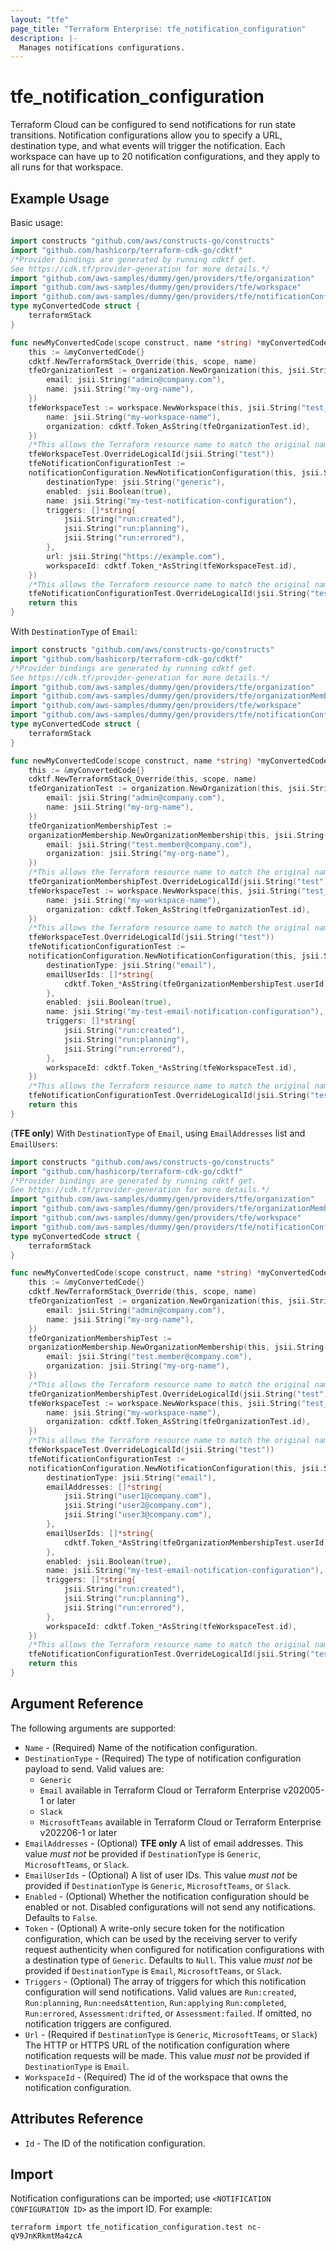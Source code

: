 ```yaml
---
layout: "tfe"
page_title: "Terraform Enterprise: tfe_notification_configuration"
description: |-
  Manages notifications configurations.
---
```


# tfe_notification_configuration

Terraform Cloud can be configured to send notifications for run state transitions.
Notification configurations allow you to specify a URL, destination type, and what events will trigger the notification.
Each workspace can have up to 20 notification configurations, and they apply to all runs for that workspace.


## Example Usage

Basic usage:

```go
import constructs "github.com/aws/constructs-go/constructs"
import "github.com/hashicorp/terraform-cdk-go/cdktf"
/*Provider bindings are generated by running cdktf get.
See https://cdk.tf/provider-generation for more details.*/
import "github.com/aws-samples/dummy/gen/providers/tfe/organization"
import "github.com/aws-samples/dummy/gen/providers/tfe/workspace"
import "github.com/aws-samples/dummy/gen/providers/tfe/notificationConfiguration"
type myConvertedCode struct {
	terraformStack
}

func newMyConvertedCode(scope construct, name *string) *myConvertedCode {
	this := &myConvertedCode{}
	cdktf.NewTerraformStack_Override(this, scope, name)
	tfeOrganizationTest := organization.NewOrganization(this, jsii.String("test"), &organizationConfig{
		email: jsii.String("admin@company.com"),
		name: jsii.String("my-org-name"),
	})
	tfeWorkspaceTest := workspace.NewWorkspace(this, jsii.String("test_1"), &workspaceConfig{
		name: jsii.String("my-workspace-name"),
		organization: cdktf.Token_AsString(tfeOrganizationTest.id),
	})
	/*This allows the Terraform resource name to match the original name. You can remove the call if you don't need them to match.*/
	tfeWorkspaceTest.OverrideLogicalId(jsii.String("test"))
	tfeNotificationConfigurationTest :=
	notificationConfiguration.NewNotificationConfiguration(this, jsii.String("test_2"), &notificationConfigurationConfig{
		destinationType: jsii.String("generic"),
		enabled: jsii.Boolean(true),
		name: jsii.String("my-test-notification-configuration"),
		triggers: []*string{
			jsii.String("run:created"),
			jsii.String("run:planning"),
			jsii.String("run:errored"),
		},
		url: jsii.String("https://example.com"),
		workspaceId: cdktf.Token_*AsString(tfeWorkspaceTest.id),
	})
	/*This allows the Terraform resource name to match the original name. You can remove the call if you don't need them to match.*/
	tfeNotificationConfigurationTest.OverrideLogicalId(jsii.String("test"))
	return this
}
```

With `DestinationType` of `Email`:

```go
import constructs "github.com/aws/constructs-go/constructs"
import "github.com/hashicorp/terraform-cdk-go/cdktf"
/*Provider bindings are generated by running cdktf get.
See https://cdk.tf/provider-generation for more details.*/
import "github.com/aws-samples/dummy/gen/providers/tfe/organization"
import "github.com/aws-samples/dummy/gen/providers/tfe/organizationMembership"
import "github.com/aws-samples/dummy/gen/providers/tfe/workspace"
import "github.com/aws-samples/dummy/gen/providers/tfe/notificationConfiguration"
type myConvertedCode struct {
	terraformStack
}

func newMyConvertedCode(scope construct, name *string) *myConvertedCode {
	this := &myConvertedCode{}
	cdktf.NewTerraformStack_Override(this, scope, name)
	tfeOrganizationTest := organization.NewOrganization(this, jsii.String("test"), &organizationConfig{
		email: jsii.String("admin@company.com"),
		name: jsii.String("my-org-name"),
	})
	tfeOrganizationMembershipTest :=
	organizationMembership.NewOrganizationMembership(this, jsii.String("test_1"), &organizationMembershipConfig{
		email: jsii.String("test.member@company.com"),
		organization: jsii.String("my-org-name"),
	})
	/*This allows the Terraform resource name to match the original name. You can remove the call if you don't need them to match.*/
	tfeOrganizationMembershipTest.OverrideLogicalId(jsii.String("test"))
	tfeWorkspaceTest := workspace.NewWorkspace(this, jsii.String("test_2"), &workspaceConfig{
		name: jsii.String("my-workspace-name"),
		organization: cdktf.Token_AsString(tfeOrganizationTest.id),
	})
	/*This allows the Terraform resource name to match the original name. You can remove the call if you don't need them to match.*/
	tfeWorkspaceTest.OverrideLogicalId(jsii.String("test"))
	tfeNotificationConfigurationTest :=
	notificationConfiguration.NewNotificationConfiguration(this, jsii.String("test_3"), &notificationConfigurationConfig{
		destinationType: jsii.String("email"),
		emailUserIds: []*string{
			cdktf.Token_*AsString(tfeOrganizationMembershipTest.userId),
		},
		enabled: jsii.Boolean(true),
		name: jsii.String("my-test-email-notification-configuration"),
		triggers: []*string{
			jsii.String("run:created"),
			jsii.String("run:planning"),
			jsii.String("run:errored"),
		},
		workspaceId: cdktf.Token_*AsString(tfeWorkspaceTest.id),
	})
	/*This allows the Terraform resource name to match the original name. You can remove the call if you don't need them to match.*/
	tfeNotificationConfigurationTest.OverrideLogicalId(jsii.String("test"))
	return this
}
```

(**TFE only**) With `DestinationType` of `Email`, using `EmailAddresses` list and `EmailUsers`:

```go
import constructs "github.com/aws/constructs-go/constructs"
import "github.com/hashicorp/terraform-cdk-go/cdktf"
/*Provider bindings are generated by running cdktf get.
See https://cdk.tf/provider-generation for more details.*/
import "github.com/aws-samples/dummy/gen/providers/tfe/organization"
import "github.com/aws-samples/dummy/gen/providers/tfe/organizationMembership"
import "github.com/aws-samples/dummy/gen/providers/tfe/workspace"
import "github.com/aws-samples/dummy/gen/providers/tfe/notificationConfiguration"
type myConvertedCode struct {
	terraformStack
}

func newMyConvertedCode(scope construct, name *string) *myConvertedCode {
	this := &myConvertedCode{}
	cdktf.NewTerraformStack_Override(this, scope, name)
	tfeOrganizationTest := organization.NewOrganization(this, jsii.String("test"), &organizationConfig{
		email: jsii.String("admin@company.com"),
		name: jsii.String("my-org-name"),
	})
	tfeOrganizationMembershipTest :=
	organizationMembership.NewOrganizationMembership(this, jsii.String("test_1"), &organizationMembershipConfig{
		email: jsii.String("test.member@company.com"),
		organization: jsii.String("my-org-name"),
	})
	/*This allows the Terraform resource name to match the original name. You can remove the call if you don't need them to match.*/
	tfeOrganizationMembershipTest.OverrideLogicalId(jsii.String("test"))
	tfeWorkspaceTest := workspace.NewWorkspace(this, jsii.String("test_2"), &workspaceConfig{
		name: jsii.String("my-workspace-name"),
		organization: cdktf.Token_AsString(tfeOrganizationTest.id),
	})
	/*This allows the Terraform resource name to match the original name. You can remove the call if you don't need them to match.*/
	tfeWorkspaceTest.OverrideLogicalId(jsii.String("test"))
	tfeNotificationConfigurationTest :=
	notificationConfiguration.NewNotificationConfiguration(this, jsii.String("test_3"), &notificationConfigurationConfig{
		destinationType: jsii.String("email"),
		emailAddresses: []*string{
			jsii.String("user1@company.com"),
			jsii.String("user2@company.com"),
			jsii.String("user3@company.com"),
		},
		emailUserIds: []*string{
			cdktf.Token_*AsString(tfeOrganizationMembershipTest.userId),
		},
		enabled: jsii.Boolean(true),
		name: jsii.String("my-test-email-notification-configuration"),
		triggers: []*string{
			jsii.String("run:created"),
			jsii.String("run:planning"),
			jsii.String("run:errored"),
		},
		workspaceId: cdktf.Token_*AsString(tfeWorkspaceTest.id),
	})
	/*This allows the Terraform resource name to match the original name. You can remove the call if you don't need them to match.*/
	tfeNotificationConfigurationTest.OverrideLogicalId(jsii.String("test"))
	return this
}
```

## Argument Reference

The following arguments are supported:

* `Name` - (Required) Name of the notification configuration.
* `DestinationType` - (Required) The type of notification configuration payload to send.
  Valid values are:
  * `Generic`
  * `Email` available in Terraform Cloud or Terraform Enterprise v202005-1 or later
  * `Slack`
  * `MicrosoftTeams` available in Terraform Cloud or Terraform Enterprise v202206-1 or later
* `EmailAddresses` - (Optional) **TFE only** A list of email addresses. This value
  _must not_ be provided if `DestinationType` is `Generic`, `MicrosoftTeams`, or `Slack`.
* `EmailUserIds` - (Optional) A list of user IDs. This value _must not_ be provided
  if `DestinationType` is `Generic`, `MicrosoftTeams`, or `Slack`.
* `Enabled` - (Optional) Whether the notification configuration should be enabled or not.
  Disabled configurations will not send any notifications. Defaults to `False`.
* `Token` - (Optional) A write-only secure token for the notification configuration, which can
  be used by the receiving server to verify request authenticity when configured for notification
  configurations with a destination type of `Generic`. Defaults to `Null`.
  This value _must not_ be provided if `DestinationType` is `Email`, `MicrosoftTeams`, or `Slack`.
* `Triggers` - (Optional) The array of triggers for which this notification configuration will
  send notifications. Valid values are `Run:created`, `Run:planning`, `Run:needsAttention`, `Run:applying`
  `Run:completed`, `Run:errored`, `Assessment:drifted`, or `Assessment:failed`.
  If omitted, no notification triggers are configured.
* `Url` - (Required if `DestinationType` is `Generic`, `MicrosoftTeams`, or `Slack`) The HTTP or HTTPS URL of the notification
  configuration where notification requests will be made. This value _must not_ be provided if `DestinationType`
  is `Email`.
* `WorkspaceId` - (Required) The id of the workspace that owns the notification configuration.

## Attributes Reference

* `Id` - The ID of the notification configuration.

## Import

Notification configurations can be imported; use `<NOTIFICATION CONFIGURATION ID>` as the import ID. For example:

```shell
terraform import tfe_notification_configuration.test nc-qV9JnKRkmtMa4zcA
```

<!-- cache-key: cdktf-0.17.0-pre.15 input-3b80dcc8db0024281201a017d39c3703fde99f0f06d127f4149f1f1df6dc15d7 -->